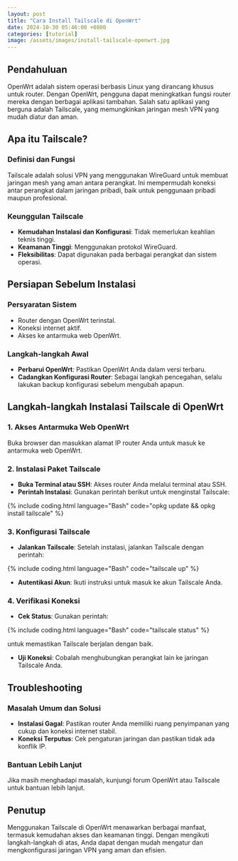 ```yaml
---
layout: post
title: "Cara Install Tailscale di OpenWrt"
date: 2024-10-30 05:46:00 +0800
categories: [tutorial]
image: /assets/images/install-tailscale-openwrt.jpg
---
```


## Pendahuluan

OpenWrt adalah sistem operasi berbasis Linux yang dirancang khusus untuk router. Dengan OpenWrt, pengguna dapat meningkatkan fungsi router mereka dengan berbagai aplikasi tambahan. Salah satu aplikasi yang berguna adalah Tailscale, yang memungkinkan jaringan mesh VPN yang mudah diatur dan aman.

## Apa itu Tailscale?

### Definisi dan Fungsi

Tailscale adalah solusi VPN yang menggunakan WireGuard untuk membuat jaringan mesh yang aman antara perangkat. Ini mempermudah koneksi antar perangkat dalam jaringan pribadi, baik untuk penggunaan pribadi maupun profesional.

### Keunggulan Tailscale

- **Kemudahan Instalasi dan Konfigurasi**: Tidak memerlukan keahlian teknis tinggi.
- **Keamanan Tinggi**: Menggunakan protokol WireGuard.
- **Fleksibilitas**: Dapat digunakan pada berbagai perangkat dan sistem operasi.

## Persiapan Sebelum Instalasi

### Persyaratan Sistem

- Router dengan OpenWrt terinstal.
- Koneksi internet aktif.
- Akses ke antarmuka web OpenWrt.

### Langkah-langkah Awal

- **Perbarui OpenWrt**: Pastikan OpenWrt Anda dalam versi terbaru.
- **Cadangkan Konfigurasi Router**: Sebagai langkah pencegahan, selalu lakukan backup konfigurasi sebelum mengubah apapun.

## Langkah-langkah Instalasi Tailscale di OpenWrt

### 1. Akses Antarmuka Web OpenWrt

Buka browser dan masukkan alamat IP router Anda untuk masuk ke antarmuka web OpenWrt.

### 2. Instalasi Paket Tailscale

- **Buka Terminal atau SSH**: Akses router Anda melalui terminal atau SSH.
- **Perintah Instalasi**: Gunakan perintah berikut untuk menginstal Tailscale:

{% include coding.html language="Bash" code="opkg update && opkg install tailscale" %}

### 3. Konfigurasi Tailscale

- **Jalankan Tailscale**: Setelah instalasi, jalankan Tailscale dengan perintah:

{% include coding.html language="Bash" code="tailscale up" %}
  
- **Autentikasi Akun**: Ikuti instruksi untuk masuk ke akun Tailscale Anda.

### 4. Verifikasi Koneksi

- **Cek Status**: Gunakan perintah:
  
{% include coding.html language="Bash" code="tailscale status" %}

untuk memastikan Tailscale berjalan dengan baik.

- **Uji Koneksi**: Cobalah menghubungkan perangkat lain ke jaringan Tailscale Anda.

## Troubleshooting

### Masalah Umum dan Solusi

- **Instalasi Gagal**: Pastikan router Anda memiliki ruang penyimpanan yang cukup dan koneksi internet stabil.
- **Koneksi Terputus**: Cek pengaturan jaringan dan pastikan tidak ada konflik IP.

### Bantuan Lebih Lanjut

Jika masih menghadapi masalah, kunjungi forum OpenWrt atau Tailscale untuk bantuan lebih lanjut.

## Penutup

Menggunakan Tailscale di OpenWrt menawarkan berbagai manfaat, termasuk kemudahan akses dan keamanan tinggi. Dengan mengikuti langkah-langkah di atas, Anda dapat dengan mudah mengatur dan mengkonfigurasi jaringan VPN yang aman dan efisien.